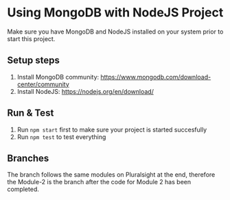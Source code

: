 # Using MongoDB with NodeJS Project
Make sure you have MongoDB and NodeJS installed on your system prior to start this project. 

## Setup steps
1. Install MongoDB community: https://www.mongodb.com/download-center/community
2. Install NodeJS: https://nodejs.org/en/download/

## Run & Test
1. Run `npm start` first to make sure your project is started succesfully
2. Run `npm test` to test everything

## Branches
The branch follows the same modules on Pluralsight at the end, therefore the Module-2 is the branch after the code for Module 2 has been completed.
